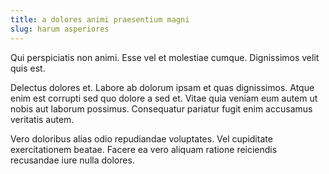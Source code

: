 ```yaml
---
title: a dolores animi praesentium magni
slug: harum asperiores
---
```


Qui perspiciatis non animi. Esse vel et molestiae cumque. Dignissimos velit quis est.

Delectus dolores et. Labore ab dolorum ipsam et quas dignissimos. Atque enim est corrupti sed quo dolore a sed et. Vitae quia veniam eum autem ut nobis aut laborum possimus. Consequatur pariatur fugit enim accusamus veritatis autem.

Vero doloribus alias odio repudiandae voluptates. Vel cupiditate exercitationem beatae. Facere ea vero aliquam ratione reiciendis recusandae iure nulla dolores.
